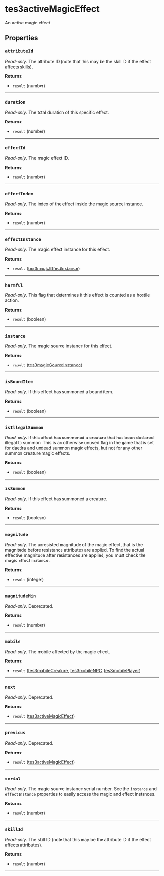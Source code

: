 <!---
	This file is autogenerated. Do not edit this file manually. Your changes will be ignored.
	More information: https://github.com/MWSE/MWSE/tree/master/docs
-->

# tes3activeMagicEffect

An active magic effect.

## Properties

### `attributeId`

*Read-only*. The attribute ID (note that this may be the skill ID if the effect affects skills).

**Returns**:

* `result` (number)

***

### `duration`

*Read-only*. The total duration of this specific effect.

**Returns**:

* `result` (number)

***

### `effectId`

*Read-only*. The magic effect ID.

**Returns**:

* `result` (number)

***

### `effectIndex`

*Read-only*. The index of the effect inside the magic source instance.

**Returns**:

* `result` (number)

***

### `effectInstance`

*Read-only*. The magic effect instance for this effect.

**Returns**:

* `result` ([tes3magicEffectInstance](../../types/tes3magicEffectInstance))

***

### `harmful`

*Read-only*. This flag that determines if this effect is counted as a hostile action.

**Returns**:

* `result` (boolean)

***

### `instance`

*Read-only*. The magic source instance for this effect.

**Returns**:

* `result` ([tes3magicSourceInstance](../../types/tes3magicSourceInstance))

***

### `isBoundItem`

*Read-only*. If this effect has summoned a bound item.

**Returns**:

* `result` (boolean)

***

### `isIllegalSummon`

*Read-only*. If this effect has summoned a creature that has been declared illegal to summon. This is an otherwise unused flag in the game that is set for daedra and undead summon magic effects, but not for any other summon creature magic effects.

**Returns**:

* `result` (boolean)

***

### `isSummon`

*Read-only*. If this effect has summoned a creature.

**Returns**:

* `result` (boolean)

***

### `magnitude`

*Read-only*. The unresisted magnitude of the magic effect, that is the magnitude before resistance attributes are applied. To find the actual effective magnitude after resistances are applied, you must check the magic effect instance.

**Returns**:

* `result` (integer)

***

### `magnitudeMin`

*Read-only*. Deprecated.

**Returns**:

* `result` (number)

***

### `mobile`

*Read-only*. The mobile affected by the magic effect.

**Returns**:

* `result` ([tes3mobileCreature](../../types/tes3mobileCreature), [tes3mobileNPC](../../types/tes3mobileNPC), [tes3mobilePlayer](../../types/tes3mobilePlayer))

***

### `next`

*Read-only*. Deprecated.

**Returns**:

* `result` ([tes3activeMagicEffect](../../types/tes3activeMagicEffect))

***

### `previous`

*Read-only*. Deprecated.

**Returns**:

* `result` ([tes3activeMagicEffect](../../types/tes3activeMagicEffect))

***

### `serial`

*Read-only*. The magic source instance serial number. See the `instance` and `effectInstance` properties to easily access the magic and effect instances.

**Returns**:

* `result` (number)

***

### `skillId`

*Read-only*. The skill ID (note that this may be the attribute ID if the effect affects attributes).

**Returns**:

* `result` (number)

***

